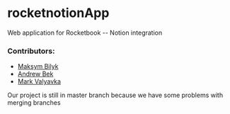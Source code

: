 # rocketnotionApp
Web application for Rocketbook -- Notion integration
### Contributors: 
* [Maksym Bilyk](https://github.com/m-shiroi)
* [Andrew Bek](https://github.com/ReyBroncas)
* [Mark Valyavka](https://github.com/markvalyavka)

Our project is still in master branch because we have some problems with merging branches
